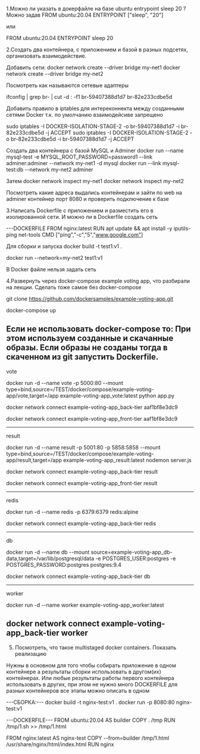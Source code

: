 
1.Можно ли указать в докерфайле на базе ubuntu entrypoint sleep 20 ?
Можно задав
FROM ubuntu:20.04
ENTRYPOINT ["sleep", "20"]

или

FROM ubuntu:20.04
ENTRYPOINT sleep 20

2.Создать два контейнера, с приложением и базой в разных подсетях, организовать взаимодействие. 

Добавить сети:
docker network create --driver bridge my-net1
docker network create --driver bridge my-net2


Посмотреть как называются сетевые адаптеры

ifconfig | grep br- | cut -d : -f1
br-59407388d1d7
br-82e233cdbe5d


Добавить правило в iptables для интереконнекта между созданными сетями Docker т.к. по умолчанию взаимодейсиве запрещено

sudo iptables -I DOCKER-ISOLATION-STAGE-2 -o br-59407388d1d7 -i br-82e233cdbe5d -j ACCEPT
sudo iptables -I DOCKER-ISOLATION-STAGE-2 -o br-82e233cdbe5d -i br-59407388d1d7 -j ACCEPT


Создать два контейнера с базой MySQL и Adminer
docker run --name mysql-test -e MYSQL_ROOT_PASSWORD=password1 --link adminer:adminer --network my-net1 -d mysql 
docker run --link mysql-test:db --network my-net2 adminer

Затем 
docker network inspect my-net1
docker network inspect my-net2

Посмотреть какие адреса выдались контейнерам и зайти по web на adminer контейнер порт 8080 и
проверить подключение к базе 

3.Написать Dockerfile с приложением и разместить его в изолированной сети. И можно ли в Dockerfile создать сеть

---DOCKERFILE
FROM nginx:latest
RUN apt update && apt install -y iputils-ping net-tools
CMD ["ping","-c","5","www.google.com"]

Для сборки и запуска
docker build -t test1:v1  .

docker run --network=my-net2 test1:v1

В Docker файле нельзя задать сеть

4.Развернуть через docker-compose example voting app, что разбирали на лекции. Сделать тоже самое без docker-compose

git clone https://github.com/dockersamples/example-voting-app.git

docker-compose up

Если не использовать docker-compose то:
При этом используем созданные и скачанные образы. Если образы не созданы тогда в скаченном из git запустить Dockerfile. 
--------
vote

docker run -d --name vote -p 5000:80 --mount type=bind,source=/TEST/docker/compose/example-voting-app/vote,target=/app example-voting-app_vote:latest python app.py

docker network connect example-voting-app_back-tier aaf1bf8e3dc9

docker network connect example-voting-app_front-tier aaf1bf8e3dc9

--------
result

docker run -d --name result -p 5001:80 -p 5858:5858 --mount type=bind,source=/TEST/docker/compose/example-voting-app/result,target=/app example-voting-app_result:latest nodemon server.js

docker network connect example-voting-app_back-tier result

docker network connect example-voting-app_front-tier result

--------
redis

docker run -d --name redis -p 6379:6379 redis:alpine

docker network connect example-voting-app_back-tier redis


--------
db

docker run -d --name db --mount source=example-voting-app_db-data,target=/var/lib/postgresql/data -e POSTGRES_USER:postgres -e POSTGRES_PASSWORD:postgres  postgres:9.4

docker network connect example-voting-app_back-tier db

---------
worker

docker run -d --name worker example-voting-app_worker:latest

docker network connect example-voting-app_back-tier worker
--------


5. Посмотреть, что такое multistaged docker containers. Показать реализацию

Нужны в основном для того чтобы собирать приложение в одном контейнере а результаты сборки использовать в другом(их) контейнерах.
Или любые результаты работы первого контейнера использовать в других, при этом не нужно много DOCKERFILE для разных контейнеров
все этапы можно описать в одном


---СБОРКА:---
docker build -t nginx-test:v1 .
docker run -p 8080:80  nginx-test:v1

---DOCKERFILE---
FROM ubuntu:20.04 AS builder
COPY . /tmp
RUN /tmp/1.sh >> /tmp/1.html

FROM nginx:latest AS nginx-test
COPY --from=builder /tmp/1.html /usr/share/nginx/html/index.html
RUN nginx
















